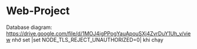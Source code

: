 # Web-Project
Database diagram: https://drive.google.com/file/d/1MOJ4igPPogYauApouSXj4ZvrDuY1Uh_y/view
nhớ set |set NODE_TLS_REJECT_UNAUTHORIZED=0| khi chạy 